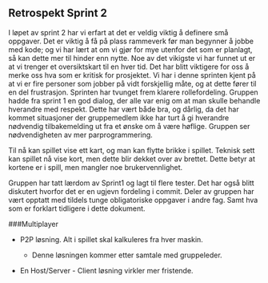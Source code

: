 ## Retrospekt Sprint 2

I løpet av sprint 2 har vi erfart at det er veldig viktig å definere små oppgaver. Det er viktig å få på plass rammeverk 
før man begynner å jobbe med kode; og vi har lært at om vi gjør for mye utenfor det som er planlagt, så kan dette mer 
til hinder enn nytte. Noe av det vikigste vi har funnet ut er at vi trenger et oversiktskart til en hver tid.
Det har blitt viktigere for oss å merke oss hva som er kritisk for prosjektet. Vi har i denne sprinten kjent på at vi er 
fire personer som jobber på vidt forskjellig måte, og at dette fører til en del frustrasjon.
Sprinten har tvunget frem klarere rollefordeling.
Gruppen hadde fra sprint 1 en god dialog, der alle var enig om at man skulle behandle hverandre med respekt. 
Dette har vært både bra, og dårlig, da det har kommet situasjoner der gruppemedlem ikke har turt å gi hverandre 
nødvendig tilbakemelding ut fra et ønske om å være høflige.
Gruppen ser nødvendigheten av mer parprogrammering.

Til nå kan spillet vise ett kart, og man kan flytte brikke i spillet.
Teknisk sett kan spillet nå vise kort, men dette blir dekket over av brettet. 
Dette betyr at kortene er i spill, men mangler noe brukervennlighet.

Gruppen har tatt lærdom av Sprint1 og lagt til flere tester. Det har også blitt diskutert hvorfor det er en ugjevn 
fordeling i commit. Deler av gruppen har vært opptatt med tildels tunge obligatoriske oppgaver i andre fag. 
Samt hva som er forklart tidligere i dette dokument.

###Multiplayer
  - P2P løsning. Alt i spillet skal kalkuleres fra hver maskin. 
    - Denne løsningen kommer etter samtale med gruppeleder.
    
  - En Host/Server - Client løsning virkler mer fristende.